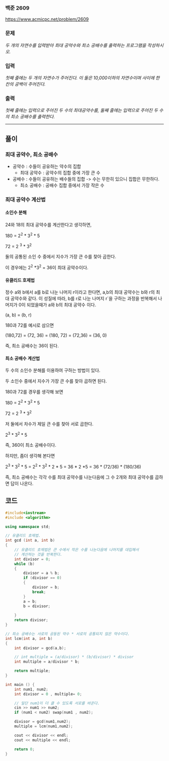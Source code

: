 ### 백준 2609

https://www.acmicpc.net/problem/2609

### 문제

*두 개의 자연수를 입력받아 최대 공약수와 최소 공배수를 출력하는 프로그램을 작성하시오.*



### 입력

*첫째 줄에는 두 개의 자연수가 주어진다. 이 둘은 10,000이하의 자연수이며 사이에 한 칸의 공백이 주어진다.*



### 출력

*첫째 줄에는 입력으로 주어진 두 수의 최대공약수를, 둘째 줄에는 입력으로 주어진 두 수의 최소 공배수를 출력한다.*



***

## 풀이

### 최대 공약수, 최소 공배수

- 공약수 : 수들이 공유하는 약수의 집합
  - 최대 공약수 : 공약수의 집합 중에 가장 큰 수
- 공배수 : 수들이 공유하는 배수들의 집합 -> 수는 무한히 있으니 집합은 무한하다.
  - 최소 공배수 : 공배수 집합 중에서 가장 작은 수



### 최대 공약수 계산법

#### 소인수 분해

24와 18의 최대 공약수를 계산한다고 생각하면, 

180 = 2<sup>2</sup> * 3<sup>2</sup> * 5

72 = 2 <sup>3</sup> * 3<sup>2</sup>

둘의 공통된 소인 수 중에서 지수가 가장 큰 수를 찾아 곱한다.

이 경우에는 2<sup>2</sup> *3<sup>2</sup> = 36이 최대 공약수이다.

#### 유클리드 호제법

정수 a와 b에서 a를 b로 나눈 나머지 r이라고 한다면, a,b의 최대 공약수는 b와 r의 최대 공약수와 같다. 이 성질에 따라, b를 r로 나눈 나머지 r`을 구하는 과정을 반복해서 나머지가 0이 되었을때가 a와 b의 최대 공약수 이다.

(a, b) = (b, r)

180과 72를 예시로 삼으면

(180,72) = (72, 36) = (180, 72) = (72,36) = (36, 0)

즉, 최소 공배수는 36이 된다.



#### 최소 공배수 계산법

두 수의 소인수 분해를 이용하여 구하는 방법이 있다.

두 소인수 중에서 지수가 가장 큰 수를 찾아 곱하면 된다.

180과 72를  경우를 생각해 보면

180 = 2<sup>2</sup> * 3<sup>2</sup> * 5

72 = 2 <sup>3</sup> * 3<sup>2</sup>

저 둘에서 차수가 제일 큰 수를 찾아 서로 곱한다.

2<sup>3</sup> * 3<sup>2</sup> * 5

즉, 360이 최소 공배수이다.

하지만, 좀더 생각해 본다면

2<sup>3</sup> * 3<sup>2</sup> * 5 = 2<sup>2</sup> * 3<sup>2</sup> * 2 * 5 = 36 * 2 *5 = 36 * (72/36) * (180/36)

즉, 최소 공배수는 각각 수를 최대 공약수를 나눈다음에 그 수 2개와 최대 공약수를 곱하면 답이 나온다.



## 코드

```c++
#include<iostream>
#include <algorithm>

using namespace std;

// 유클리드 호제법.
int gcd (int a, int b)
{
    // 유클리드 호제법은 큰 수에서 작은 수를 나눈다음에 나머지를 대입해서
    // 계산하는 것을 반복한다.
    int divisor = 0;
    while (b)
    {
        divisor = a % b;
        if (divisor == 0) 
        {
            divisor = b;
            break;
        }
        a = b;
        b = divisor;
        
    }
    return divisor;
}

// 최소 공배수는 서로의 공동된 약수 * 서로의 공통되지 않은 약수이다.
int lcm(int a, int b)
{
    int divisor = gcd(a,b);

    // int multiple = (a/divisor) * (b/divisor) * divisor
    int multiple = a/divisor * b;

    return multiple;
}

int main () {
    int num1, num2;
    int divisor = 0 , multiple= 0;

    // 일단 num1이 더 클 수 있도록 서로를 바꾼다.
    cin >> num1 >> num2;
    if (num1 < num2) swap(num1 , num2);

    divisor = gcd(num1,num2);
    multiple = lcm(num1,num2);

    cout << divisor << endl;
    cout << multiple << endl;

    return 0;
}
```

